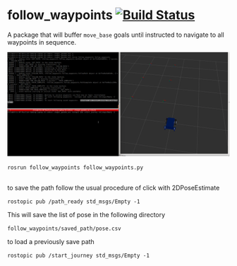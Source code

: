 # follow_waypoints [![Build Status](http://build.ros.org/buildStatus/icon?job=Kbin_uX64__follow_waypoints__ubuntu_xenial_amd64__binary)](http://build.ros.org/job/Kbin_uX64__follow_waypoints__ubuntu_xenial_amd64__binary)

A package that will buffer `move_base` goals until instructed to navigate to all waypoints in sequence.

![follow_waypoints](readme_images/magni_follow_waypoint.gif "rviz")


```
rosrun follow_waypoints follow_waypoints.py
 
```

to save the path follow the usual procedure of click with 2DPoseEstimate 

```
rostopic pub /path_ready std_msgs/Empty -1
```
This will save the list of pose in the following directory

```
follow_waypoints/saved_path/pose.csv
```


to load a previously save path

```
rostopic pub /start_journey std_msgs/Empty -1
```